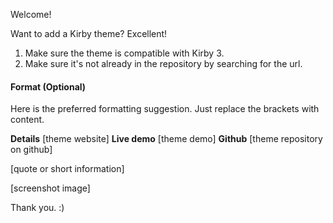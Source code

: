 Welcome!

Want to add a Kirby theme? Excellent!

1. Make sure the theme is compatible with Kirby 3.
2. Make sure it's not already in the repository by searching for the url.

#### Format (Optional)

Here is the preferred formatting suggestion. Just replace the brackets with content.

**Details** [theme website]
**Live demo** [theme demo]
**Github** [theme repository on github]

[quote or short information]

[screenshot image]

Thank you. :)
